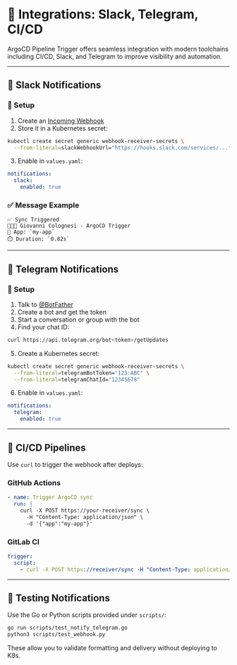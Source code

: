 # 🔔 Integrations: Slack, Telegram, CI/CD

ArgoCD Pipeline Trigger offers seamless integration with modern toolchains including CI/CD, Slack, and Telegram to improve visibility and automation.

---

## 💬 Slack Notifications

### 🔧 Setup

1. Create an [Incoming Webhook](https://api.slack.com/messaging/webhooks)
2. Store it in a Kubernetes secret:

```bash
kubectl create secret generic webhook-receiver-secrets \
  --from-literal=slackWebhookUrl="https://hooks.slack.com/services/..."
```

3. Enable in `values.yaml`:
```yaml
notifications:
  slack:
    enabled: true
```

### ✅ Message Example
```
✅ Sync Triggered
👨🏻‍💻 Giovanni Colognesi - ArgoCD Trigger
🔹 App: `my-app`
⏱️ Duration: `0.82s`
```

---

## 📲 Telegram Notifications

### 🔧 Setup
1. Talk to [@BotFather](https://t.me/BotFather)
2. Create a bot and get the token
3. Start a conversation or group with the bot
4. Find your chat ID:
```bash
curl https://api.telegram.org/bot<token>/getUpdates
```

5. Create a Kubernetes secret:
```bash
kubectl create secret generic webhook-receiver-secrets \
  --from-literal=telegramBotToken="123:ABC" \
  --from-literal=telegramChatId="12345678"
```

6. Enable in `values.yaml`:
```yaml
notifications:
  telegram:
    enabled: true
```

---

## 🔁 CI/CD Pipelines

Use `curl` to trigger the webhook after deploys:

### GitHub Actions
```yaml
- name: Trigger ArgoCD sync
  run: |
    curl -X POST https://your-receiver/sync \
      -H "Content-Type: application/json" \
      -d '{"app":"my-app"}'
```

### GitLab CI
```yaml
trigger:
  script:
    - curl -X POST https://receiver/sync -H "Content-Type: application/json" -d '{"app":"my-app"}'
```

---

## 🧪 Testing Notifications

Use the Go or Python scripts provided under `scripts/`:

```bash
go run scripts/test_notify_telegram.go
python3 scripts/test_webhook.py
```

These allow you to validate formatting and delivery without deploying to K8s.


